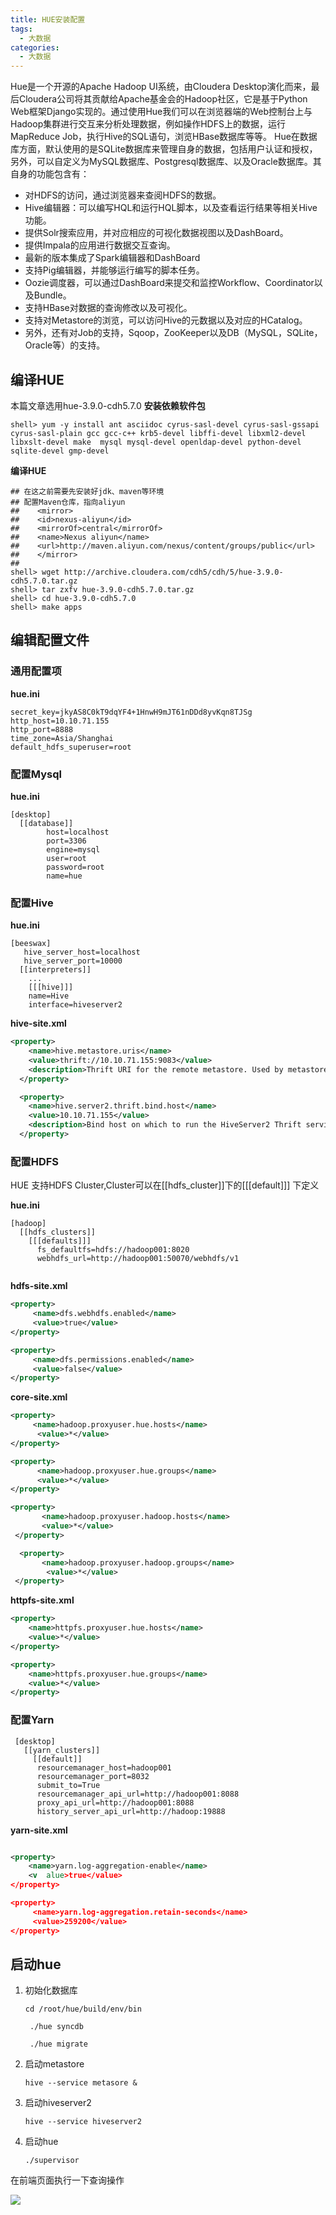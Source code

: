 ```yaml
---
title: HUE安装配置
tags:
  - 大数据
categories:
  - 大数据
---
```


Hue是一个开源的Apache Hadoop UI系统，由Cloudera Desktop演化而来，最后Cloudera公司将其贡献给Apache基金会的Hadoop社区，它是基于Python Web框架Django实现的。通过使用Hue我们可以在浏览器端的Web控制台上与Hadoop集群进行交互来分析处理数据，例如操作HDFS上的数据，运行MapReduce Job，执行Hive的SQL语句，浏览HBase数据库等等。
Hue在数据库方面，默认使用的是SQLite数据库来管理自身的数据，包括用户认证和授权，另外，可以自定义为MySQL数据库、Postgresql数据库、以及Oracle数据库。其自身的功能包含有：

- 对HDFS的访问，通过浏览器来查阅HDFS的数据。
- Hive编辑器：可以编写HQL和运行HQL脚本，以及查看运行结果等相关Hive功能。
- 提供Solr搜索应用，并对应相应的可视化数据视图以及DashBoard。
- 提供Impala的应用进行数据交互查询。
- 最新的版本集成了Spark编辑器和DashBoard
- 支持Pig编辑器，并能够运行编写的脚本任务。
- Oozie调度器，可以通过DashBoard来提交和监控Workflow、Coordinator以及Bundle。
- 支持HBase对数据的查询修改以及可视化。
- 支持对Metastore的浏览，可以访问Hive的元数据以及对应的HCatalog。
- 另外，还有对Job的支持，Sqoop，ZooKeeper以及DB（MySQL，SQLite，Oracle等）的支持。
  


## 编译HUE
本篇文章选用hue-3.9.0-cdh5.7.0
**安装依赖软件包**

```shell
shell> yum -y install ant asciidoc cyrus-sasl-devel cyrus-sasl-gssapi cyrus-sasl-plain gcc gcc-c++ krb5-devel libffi-devel libxml2-devel libxslt-devel make  mysql mysql-devel openldap-devel python-devel sqlite-devel gmp-devel
```
**编译HUE**

```shell
## 在这之前需要先安装好jdk、maven等环境
## 配置Maven仓库，指向aliyun 
##    <mirror>
##    <id>nexus-aliyun</id>
##    <mirrorOf>central</mirrorOf>
##    <name>Nexus aliyun</name>
##    <url>http://maven.aliyun.com/nexus/content/groups/public</url>
##    </mirror>
##
shell> wget http://archive.cloudera.com/cdh5/cdh/5/hue-3.9.0-cdh5.7.0.tar.gz
shell> tar zxfv hue-3.9.0-cdh5.7.0.tar.gz
shell> cd hue-3.9.0-cdh5.7.0
shell> make apps

```
## 编辑配置文件

### 通用配置项

**hue.ini**

```shell
secret_key=jkyAS8C0kT9dqYF4+1HnwH9mJT61nDDd8yvKqn8TJSg
http_host=10.10.71.155
http_port=8888
time_zone=Asia/Shanghai
default_hdfs_superuser=root
```



### 配置Mysql

**hue.ini**

```shell
[desktop]
  [[database]]
        host=localhost
        port=3306
        engine=mysql
        user=root	
        password=root
        name=hue
```



### 配置Hive

**hue.ini**

```shell
[beeswax]
   hive_server_host=localhost
   hive_server_port=10000
  [[interpreters]]
    ...
    [[[hive]]]
    name=Hive
    interface=hiveserver2
```

**hive-site.xml**

```xml
<property>
    <name>hive.metastore.uris</name>
    <value>thrift://10.10.71.155:9083</value>
    <description>Thrift URI for the remote metastore. Used by metastore client to connect to remote metastore.</description>
  </property>

  <property>
    <name>hive.server2.thrift.bind.host</name>
    <value>10.10.71.155</value>
    <description>Bind host on which to run the HiveServer2 Thrift service.</description>
  </property>
```



### 配置HDFS

HUE 支持HDFS Cluster,Cluster可以在[[hdfs_cluster]]下的[[[default]]] 下定义

**hue.ini**
```shell
[hadoop]
  [[hdfs_clusters]]
    [[[defaults]]]
      fs_defaultfs=hdfs://hadoop001:8020
      webhdfs_url=http://hadoop001:50070/webhdfs/v1
     
```

**hdfs-site.xml**

```xml
<property>
     <name>dfs.webhdfs.enabled</name>
     <value>true</value>
</property>

<property>
     <name>dfs.permissions.enabled</name>
     <value>false</value>
</property>
```

**core-site.xml**

```xml
<property>
     <name>hadoop.proxyuser.hue.hosts</name>
      <value>*</value>
</property>

<property>
      <name>hadoop.proxyuser.hue.groups</name>
      <value>*</value>
</property>

<property>
       <name>hadoop.proxyuser.hadoop.hosts</name>
       <value>*</value>
 </property>

  <property>
       <name>hadoop.proxyuser.hadoop.groups</name>
        <value>*</value>
 </property>
```

**httpfs-site.xml**

```xml
<property>
    <name>httpfs.proxyuser.hue.hosts</name>
    <value>*</value>
</property>

<property>
    <name>httpfs.proxyuser.hue.groups</name>
    <value>*</value>
</property>
```



### 配置Yarn

```shell
 [desktop]
   [[yarn_clusters]]
     [[default]]
      resourcemanager_host=hadoop001
      resourcemanager_port=8032
      submit_to=True
      resourcemanager_api_url=http://hadoop001:8088
      proxy_api_url=http://hadoop001:8088
      history_server_api_url=http://hadoop:19888
```



**yarn-site.xml**

```xml

<property>
    <name>yarn.log-aggregation-enable</name>
    <v	alue>true</value>
</property>

<property>
     <name>yarn.log-aggregation.retain-seconds</name>
     <value>259200</value>
</property>
```



## 启动hue

1. 初始化数据库
   ```shell
   cd /root/hue/build/env/bin
   
    ./hue syncdb
   
    ./hue migrate
   ```

2. 启动metastore

   ```shell
   hive --service metasore &
   ```

3. 启动hiveserver2

   ```shell
   hive --service hiveserver2
   ```

4. 启动hue

   ```shell
   ./supervisor
   ```

   

在前端页面执行一下查询操作

![](https://s2.ax1x.com/2019/04/17/AzpKKJ.png)